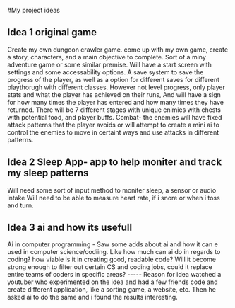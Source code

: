 #My project ideas


## Idea 1 original game
Create my own dungeon crawler game. come up with my own game, create a story, characters, and a main objective to complete. Sort of a miny adventure game or some similar premise. Will have a start screen with settings and some accessability options. A save system to save the progress of the player, as well as a option for different saves for different playthorugh with different classes. However not level progress, only player stats and what the player has achieved on their runs, And will have a sign for how many times the player has entered and how many times they have returned. There will be 7 different stages with unique enimies with chests with potential food, and player buffs. Combat- the enemies will have fixed attack patterns that the player avoids or will attempt to create a mini ai to control the enemies to move in certaint ways and use attacks in different patterns.



## Idea 2 Sleep App- app to help moniter and track my sleep patterns
Will need some sort of input method to moniter sleep, a sensor or audio intake Will need to be able to measure heart rate, if i snore or when i toss and turn.


## Idea 3 ai and how its usefull
Ai in computer programming - Saw some adds about ai and how it can e used in computer science/codiing. Like how much can ai do in regards to coding? how viable is it in creating good, readable code? Will it become strong enough to filter out certain CS and coding jobs, could it replace entire teams of coders in specific areas? ----- Reason for idea watched a youtuber who experimented on the idea and had a few friends code and create different application, like a sorting game, a website, etc. Then he asked ai to do the same and i found the results interesting.
